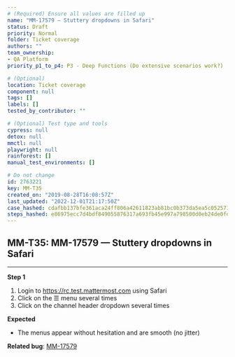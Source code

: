 ```yaml
---
# (Required) Ensure all values are filled up
name: "MM-17579 — Stuttery dropdowns in Safari"
status: Draft
priority: Normal
folder: Ticket coverage
authors: ""
team_ownership: 
- QA Platform
priority_p1_to_p4: P3 - Deep Functions (Do extensive scenarios work?)

# (Optional)
location: Ticket coverage
component: null
tags: []
labels: []
tested_by_contributor: ""

# (Optional) Test type and tools
cypress: null
detox: null
mmctl: null
playwright: null
rainforest: []
manual_test_environments: []

# Do not change
id: 2763221
key: MM-T35
created_on: "2019-08-28T16:08:57Z"
last_updated: "2022-12-01T21:17:50Z"
case_hashed: cdafbb137bfe361aca24ff806a42611823ab81bc0b373da5ea5c05257120b4b29180990f9c9803413005ed6b2cb17b18
steps_hashed: e86975ecc7d4bdf849055876317a693fb45e997a798500d0eb24de0fd489209d4d4a79d0f984189918972b1270de1600
---
```


<!-- (Auto-generated) Based on frontmatter's "key" and "name" -->

## MM-T35: MM-17579 — Stuttery dropdowns in Safari

---

**Step 1**

1. Login to <https://rc.test.mattermost.com> using Safari
2. Click on the ☰ menu several times
3. Click on the channel header dropdown several times

**Expected**

- The menus appear without hesitation and are smooth (no jitter)

**Related bug**: [MM-17579](https://mattermost.atlassian.net/browse/MM-17579)
